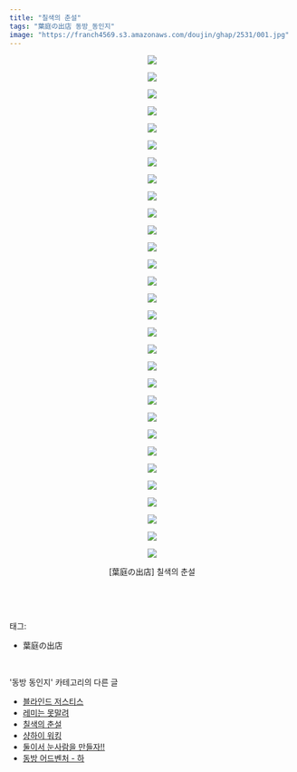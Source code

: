 ```yaml
---
title: "칠색의 춘설"
tags: "葉庭の出店 동방_동인지"
image: "https://franch4569.s3.amazonaws.com/doujin/ghap/2531/001.jpg"
---
```

<div class="article">
<p style="text-align: center; clear: none; float: none;"><img src="{{ site.imgserver2 }}/ghap/2531/001.jpg"/></p>
<p style="text-align: center; clear: none; float: none;"><img src="{{ site.imgserver2 }}/ghap/2531/002.jpg"/></p>
<p style="text-align: center; clear: none; float: none;"><img src="{{ site.imgserver2 }}/ghap/2531/003.jpg"/></p>
<p style="text-align: center; clear: none; float: none;"><img src="{{ site.imgserver2 }}/ghap/2531/004.jpg"/></p>
<p style="text-align: center; clear: none; float: none;"><img src="{{ site.imgserver2 }}/ghap/2531/005.jpg"/></p>
<p style="text-align: center; clear: none; float: none;"><img src="{{ site.imgserver2 }}/ghap/2531/006.jpg"/></p>
<p style="text-align: center; clear: none; float: none;"><img src="{{ site.imgserver2 }}/ghap/2531/007.jpg"/></p>
<p style="text-align: center; clear: none; float: none;"><img src="{{ site.imgserver2 }}/ghap/2531/008.jpg"/></p>
<p style="text-align: center; clear: none; float: none;"><img src="{{ site.imgserver2 }}/ghap/2531/009.jpg"/></p>
<p style="text-align: center; clear: none; float: none;"><img src="{{ site.imgserver2 }}/ghap/2531/010.jpg"/></p>
<p style="text-align: center; clear: none; float: none;"><img src="{{ site.imgserver2 }}/ghap/2531/011.jpg"/></p>
<p style="text-align: center; clear: none; float: none;"><img src="{{ site.imgserver2 }}/ghap/2531/012.jpg"/></p>
<p style="text-align: center; clear: none; float: none;"><img src="{{ site.imgserver2 }}/ghap/2531/013.jpg"/></p>
<p style="text-align: center; clear: none; float: none;"><img src="{{ site.imgserver2 }}/ghap/2531/014.jpg"/></p>
<p style="text-align: center; clear: none; float: none;"><img src="{{ site.imgserver2 }}/ghap/2531/015.jpg"/></p>
<p style="text-align: center; clear: none; float: none;"><img src="{{ site.imgserver2 }}/ghap/2531/016.jpg"/></p>
<p style="text-align: center; clear: none; float: none;"><img src="{{ site.imgserver2 }}/ghap/2531/017.jpg"/></p>
<p style="text-align: center; clear: none; float: none;"><img src="{{ site.imgserver2 }}/ghap/2531/018.jpg"/></p>
<p style="text-align: center; clear: none; float: none;"><img src="{{ site.imgserver2 }}/ghap/2531/019.jpg"/></p>
<p style="text-align: center; clear: none; float: none;"><img src="{{ site.imgserver2 }}/ghap/2531/020.jpg"/></p>
<p style="text-align: center; clear: none; float: none;"><img src="{{ site.imgserver2 }}/ghap/2531/021.jpg"/></p>
<p style="text-align: center; clear: none; float: none;"><img src="{{ site.imgserver2 }}/ghap/2531/022.jpg"/></p>
<p style="text-align: center; clear: none; float: none;"><img src="{{ site.imgserver2 }}/ghap/2531/023.jpg"/></p>
<p style="text-align: center; clear: none; float: none;"><img src="{{ site.imgserver2 }}/ghap/2531/024.jpg"/></p>
<p style="text-align: center; clear: none; float: none;"><img src="{{ site.imgserver2 }}/ghap/2531/025.jpg"/></p>
<p style="text-align: center; clear: none; float: none;"><img src="{{ site.imgserver2 }}/ghap/2531/026.jpg"/></p>
<p style="text-align: center; clear: none; float: none;"><img src="{{ site.imgserver2 }}/ghap/2531/027.jpg"/></p>
<p style="text-align: center; clear: none; float: none;"><img src="{{ site.imgserver2 }}/ghap/2531/028.jpg"/></p>
<p style="text-align: center; clear: none; float: none;"><img src="{{ site.imgserver2 }}/ghap/2531/029.jpg"/></p>
<p style="text-align: center; clear: none; float: none;"><img src="{{ site.imgserver2 }}/ghap/2531/030.jpg"/></p>
<p style="text-align: center; clear: none; float: none;">[葉庭の出店] 칠색의 춘설</p>
<p><br/></p>
</div><br/>
<div class="tagTrail">
<p>태그: </p>
<ul>
<li>葉庭の出店</li>
</ul>
</div><br/>
<div class="another">
<p>'동방 동인지' 카테고리의 다른 글</p>
<ul>
<li><a href="/ghap_2533">블라인드 저스티스</a></li>
<li><a href="/ghap_2532">레미는 못말려</a></li>
<li><a href="/ghap_2531">칠색의 춘설</a></li>
<li><a href="/ghap_2530">샹하이 워킹</a></li>
<li><a href="/ghap_2529">둘이서 눈사람을 만들자!!</a></li>
<li><a href="/ghap_2527">동방 어드벤처 - 하</a></li>
</ul>
</div><br/>
<div class="cb_module cb_fluid">
<div class="cb_wrt cb_profile">
</div><!-- commentList close -->
</div><br/>
